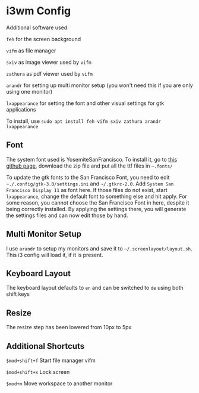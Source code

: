 i3wm Config
===========

Additional software used:

`feh` for the screen background

`vifm` as file manager

`sxiv` as image viewer used by `vifm`

`zathura` as pdf viewer used by `vifm`

`arandr` for setting up multi monitor setup (you won't need this if you are only using one monitor)

`lxappearance` for setting the font and other visual settings for gtk applications

To install, use `sudo apt install feh vifm sxiv zathura arandr lxappearance`


Font
----

The system font used is YosemiteSanFrancisco.
To install it, go to [this github page](https://github.com/supermarin/YosemiteSanFranciscoFont), download the zip file and put all the ttf files in `~.fonts/`

To update the gtk fonts to the San Francisco Font, you need to edit `~./.config/gtk-3.0/settings.ini` and `~/.gtkrc-2.0`. Add `System San Francisco Display 11` as font here.
If those files do not exist, start `lxappearance`, change the default font to something else and hit apply. For some reason, you cannot choose the San Francisco Font in here, despite it being correctly installed. By applying the settings there, you will generate the settings files and can now edit those by hand.


Multi Monitor Setup
-------------------

I use `arandr` to setup my monitors and save it to `~/.screenlayout/layout.sh`. This i3 config will load it, if it is present.


Keyboard Layout
---------------

The keyboard layout defaults to `en` and can be switched to `de` using both shift keys


Resize
------

The resize step has been lowered from 10px to 5px


Additional Shortcuts
--------------------

`$mod+shift+f` Start file manager vifm

`$mod+shift+x` Lock screen

`$mod+m` Move workspace to another monitor
